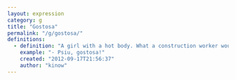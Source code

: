 ```yaml
---
layout: expression
category: g
title: "Gostosa"
permalink: "/g/gostosa/"
definitions:
  - definition: "A girl with a hot body. What a construction worker would yell at a beautiful girl passing in front of the building."
    example: "- Psiu, gostosa!"
    created: "2012-09-17T21:56:37"
    author: "kinow"
---
```

